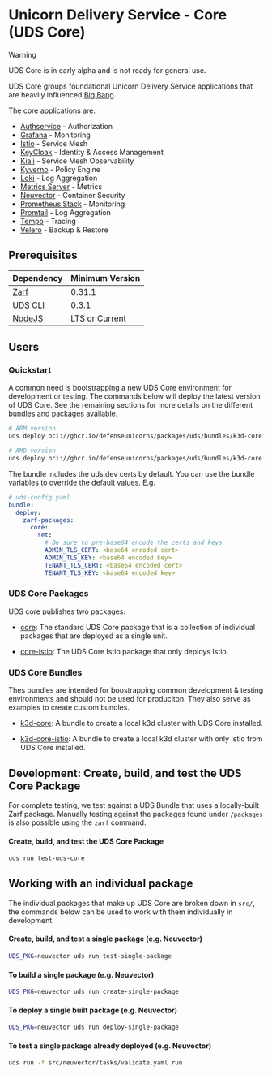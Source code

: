 # Unicorn Delivery Service - Core (UDS Core)

> [!WARNING]  
> UDS Core is in early alpha and is not ready for general use.

UDS Core groups foundational Unicorn Delivery Service applications that are heavily influenced [Big Bang](https://repo1.dso.mil/big-bang/bigbang).

The core applications are:

- [Authservice](https://github.com/istio-ecosystem/authservice) - Authorization
- [Grafana](https://grafana.com/oss/grafana/) - Monitoring
- [Istio](https://istio.io/) - Service Mesh
- [KeyCloak](https://www.keycloak.org/) - Identity & Access Management
- [Kiali](https://kiali.io/) - Service Mesh Observability
- [Kyverno](https://kyverno.io/) - Policy Engine
- [Loki](https://grafana.com/oss/loki/) - Log Aggregation
- [Metrics Server](https://github.com/kubernetes-sigs/metrics-server) - Metrics
- [Neuvector](https://open-docs.neuvector.com/) - Container Security
- [Prometheus Stack](https://github.com/prometheus-operator/kube-prometheus) - Monitoring
- [Promtail](https://grafana.com/docs/loki/latest/send-data/promtail/) - Log Aggregation
- [Tempo](https://grafana.com/docs/tempo/latest/getting-started/) - Tracing
- [Velero](https://velero.io/) - Backup & Restore

## Prerequisites

<!-- table -->

| Dependency                                                     | Minimum Version |
| -------------------------------------------------------------- | --------------- |
| [Zarf](https://github.com/defenseunicorns/zarf/releases)       | 0.31.1          |
| [UDS CLI](https://github.com/defenseunicorns/uds-cli/releases) | 0.3.1           |
| [NodeJS](https://nodejs.org/en/download/)                      | LTS or Current  |

<!-- endtable -->

## Users

### Quickstart

A common need is bootstrapping a new UDS Core environment for development or testing. The commands below will deploy the latest version of UDS Core. See the remaining sections for more details on the different bundles and packages available.

```bash
# ARM version
uds deploy oci://ghcr.io/defenseunicorns/packages/uds/bundles/k3d-core:arm64

# AMD version
uds deploy oci://ghcr.io/defenseunicorns/packages/uds/bundles/k3d-core:amd64
```

The bundle includes the uds.dev certs by default. You can use the bundle variables to override the default values. E.g. 

```yaml
# uds-config.yaml
bundle:
  deploy:
    zarf-packages:
      core:
        set:
          # Be sure to pre-base64 encode the certs and keys
          ADMIN_TLS_CERT: <base64 encoded cert>
          ADMIN_TLS_KEY: <base64 encoded key>
          TENANT_TLS_CERT: <base64 encoded cert>
          TENANT_TLS_KEY: <base64 encoded key>
```

### UDS Core Packages

UDS core publishes two packages:

- [core](./packages/standard/README.md): The standard UDS Core package that is a collection of individual packages that are deployed as a single unit.

- [core-istio](./packages/istio/README.md): The UDS Core Istio package that only deploys Istio.

### UDS Core Bundles

Thes bundles are intended for boostrapping common development & testing environments and should not be used for produciton. They also serve as examples to create custom bundles.

- [k3d-core](./bundles/k3d-core/README.md): A bundle to create a local k3d cluster with UDS Core installed.

- [k3d-core-istio](./bundles/k3d-core-istio/README.md): A bundle to create a local k3d cluster with only Istio from UDS Core installed.

## Development: Create, build, and test the UDS Core Package

For complete testing, we test against a UDS Bundle that uses a locally-built Zarf package. Manually testing against the packages found under `/packages` is also possible using the `zarf` command.

#### Create, build, and test the UDS Core Package

```bash
uds run test-uds-core
```

## Working with an individual package

The individual packages that make up UDS Core are broken down in `src/`, the commands below can be used to work with them individually in development.

#### Create, build, and test a single package (e.g. Neuvector)

```bash
UDS_PKG=neuvector uds run test-single-package
```

#### To build a single package (e.g. Neuvector)

```bash
UDS_PKG=neuvector uds run create-single-package
```

#### To deploy a single built package (e.g. Neuvector)

```bash
UDS_PKG=neuvector uds run deploy-single-package
```

#### To test a single package already deployed (e.g. Neuvector)

```bash
uds run -f src/neuvector/tasks/validate.yaml run
```
